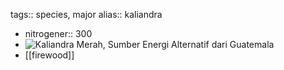 tags:: species, major
alias:: kaliandra

- nitrogener:: 300
- ![Kaliandra Merah, Sumber Energi Alternatif dari Guatemala](https://peach-geographical-bat-397.mypinata.cloud/ipfs/QmXd3SYcjauPJvWTQ8b5VzZZiMLwtfVDTYiPoCS1mzf55j)
- [[firewood]]